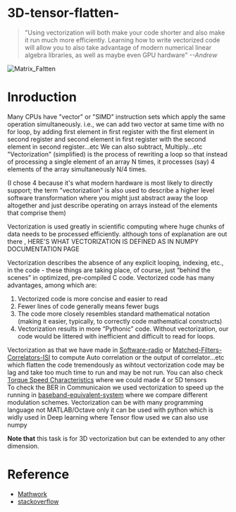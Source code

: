 # 3D-tensor-flatten-
<blockquote>
 "Using vectorization will both make your code shorter and also make it run much more efficiently. Learning how to write vectorized code will allow you to also take advantage of modern numerical linear algebra libraries, as well as maybe even GPU hardware"
<i>--Andrew</i>
</blockquote>


![Matrix_Faltten](https://github.com/Haitham-Darwish/3D-tensor-flatten-/blob/main/Matrix%20Flatten.gif)
# Inroduction
Many CPUs have "vector" or "SIMD" instruction sets which apply the same operation simultaneously. i.e., we can add two vector at same time with no for loop, by adding first element in first register with the first element in second register and second element in first register with the second element in second register...etc
We can also subtract, Multiply...etc 
"Vectorization" (simplified) is the process of rewriting a loop so that instead of processing a single element of an array N times, it processes (say) 4 elements of the array simultaneously N/4 times.

(I chose 4 because it's what modern hardware is most likely to directly support; the term "vectorization" is also used to describe a higher level software transformation where you might just abstract away the loop altogether and just describe operating on arrays instead of the elements that comprise them)

Vectorization is used greatly in scientific computing where huge chunks of data needs to be processed efficiently.
although tons of explanation are out there , HERE'S WHAT VECTORIZATION IS DEFINED AS IN NUMPY DOCUMENTATION PAGE

Vectorization describes the absence of any explicit looping, indexing, etc., in the code - these things are taking place, of course, just “behind the scenes” in optimized, pre-compiled C code. Vectorized code has many advantages, among which are:
1. Vectorized code is more concise and easier to read
2. Fewer lines of code generally means fewer bugs
3. The code more closely resembles standard mathematical notation (making it easier, typically, to correctly code mathematical constructs)
4. Vectorization results in more “Pythonic” code. Without vectorization, our code would be littered with inefficient and difficult to read for loops.

Vectorization as that we have made in [Software-radio](https://github.com/Haitham-Darwish/Software-radio) or [Matched-Filters-Correlators-ISI](https://github.com/Haitham-Darwish/Matched-Filters-Correlators-ISI) to compute Auto correlation or the output of correlator...etc  which flatten the code tremendously as wihtout vectorization code may be lag and take too much time to run and may be not run.
You can also check [Torque Speed Characteristics](https://github.com/Haitham-Darwish/torque-speed-characteristics) where we could made 4 or 5D tensors  
To check the BER in Communicaion we used vectorization to speed up the running  in [baseband-equivalent-system](https://github.com/Haitham-Darwish/baseband-equivalent-system) where we compare different modulation schemes.
Vectorization can be with many programming language not MATLAB/Octave only it can be used with python which is widly used in Deep learning where Tensor flow used we can also use numpy

<b>Note that</b> this task is for 3D vectorization but can be extended to any other dimension.
# Reference
* [Mathwork](https://www.mathworks.com)
* [stackoverflow](https://stackoverflow.com/questions/1422149/what-is-vectorization)
